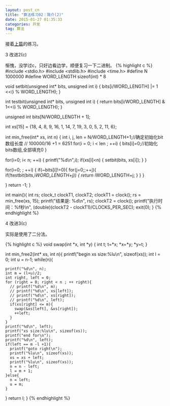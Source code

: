 ```yaml
---
layout: post_cn
title: "算法练习02：简介(2)"
date: 2015-01-27 01:35:33
categories: 开发
tag: 算法
---
```


接着[上篇](/cn/%E5%BC%80%E5%8F%91/2015/01/27/cn-Algorithms01.html)的练习。

3 改进2(c)

惭愧，没学过c，只好边看边学，顺便复习一下二进制。
  {% highlight c %}
#include <stdio.h>
#include <stdlib.h>
#include <time.h>
#define N 1000000
#define WORD_LENGTH sizeof(int) * 8

void setbit(unsigned int* bits, unsigned int i)
{
  bits[i/WORD_LENGTH] |= 1 <<(i % WORD_LENGTH);
}

int testbit(unsigned int* bits, unsigned int i)
{
  return bits[i/WORD_LENGTH] & 1<<(i % WORD_LENGTH);
}

unsigned int bits[N/WORD_LENGTH + 1];


int xs[15] = {18, 4, 8, 9, 16, 1, 14, 7, 19, 3, 0, 5, 2, 11, 6};

int min_free(int* xs, int n)
{
  int i, j, len = N/WORD_LENGTH+1;//确定初始化bit数组长度
// 100000/16 +1 = 6251
  for(i = 0; i < len ; ++i)
  {
    bits[i]=0;//初始化bits数组,全部填充0
  }

  for(i=0; i< n; ++i)
  {
    printf("%d\n",i);
    if(xs[i]<n)
    {
      setbit(bits, xs[i]);
    }
  }

  for(i=0; ; ++i)
  {
    if(~bits[i]!=0){
      for(j=0;;++j){
        if(!testbit(bits,i*WORD_LENGTH+j))
        {
          return i*WORD_LENGTH+j;
        }
      }
    }
    
  }
  return -1;
}


int main(){
  int rs;
  clock_t clockT1, clockT2;
  clockT1 = clock();
  rs = min_free(xs, 15);
  printf("结果是: %d\n", rs);
  clockT2 = clock();
  printf("执行时间：%f秒\n",
                (double)(clockT2 - clockT1)/CLOCKS_PER_SEC);
  exit(0);
}
  {% endhighlight %} 

4 改进3(c)

实际是使用了二分法。

  {% highlight c %}
void swap(int *x, int *y)
{
  int t;
  t=*x;
  *x=*y;
  *y=t;
}

int min_free2(int* xs, int n){
  printf("begin xs size:%lu\n", sizeof(xs));
  int l = 0;
  int u = n-1;
  while(n){
   
    printf("%d\n", n);
    int m = (l+u)/2;
    int right, left = 0;
    for (right = 0; right < n ; ++ right){
      // printf("%d\n", m);
      // printf("%d\n", xs[left]);
      // printf("%d\n", xs[right]);
      // printf("%d\n", left);
      if(xs[right] <= m){
        swap(&xs[left], &xs[right]);
        ++left;       
      }
    }
    printf("%d\n", left);
    printf("xs size:%lu\n", sizeof(xs));
    printf("end for\n");
    printf("%d\n", left);
    if(left == m -l +1){
      printf("goto right\n");
      printf("%lu\n", sizeof(xs));
      xs = xs + left;
      printf("%lu\n", sizeof(xs));
      n = n - left;
      l = m + 1;
    }else{
      n = left;
      u = m;
    }
  }
  return l;
}
  {% endhighlight %} 
